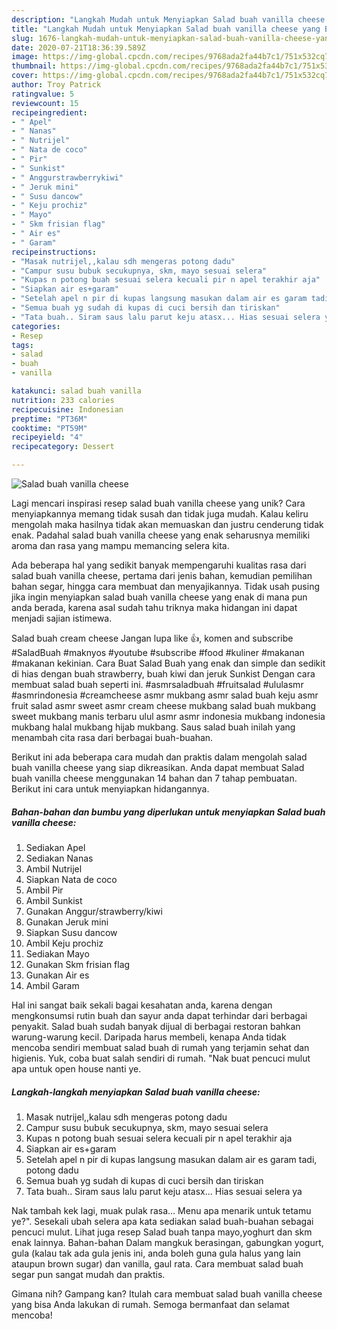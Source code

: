 ```yaml
---
description: "Langkah Mudah untuk Menyiapkan Salad buah vanilla cheese yang Bikin Ngiler"
title: "Langkah Mudah untuk Menyiapkan Salad buah vanilla cheese yang Bikin Ngiler"
slug: 1676-langkah-mudah-untuk-menyiapkan-salad-buah-vanilla-cheese-yang-bikin-ngiler
date: 2020-07-21T18:36:39.589Z
image: https://img-global.cpcdn.com/recipes/9768ada2fa44b7c1/751x532cq70/salad-buah-vanilla-cheese-foto-resep-utama.jpg
thumbnail: https://img-global.cpcdn.com/recipes/9768ada2fa44b7c1/751x532cq70/salad-buah-vanilla-cheese-foto-resep-utama.jpg
cover: https://img-global.cpcdn.com/recipes/9768ada2fa44b7c1/751x532cq70/salad-buah-vanilla-cheese-foto-resep-utama.jpg
author: Troy Patrick
ratingvalue: 5
reviewcount: 15
recipeingredient:
- " Apel"
- " Nanas"
- " Nutrijel"
- " Nata de coco"
- " Pir"
- " Sunkist"
- " Anggurstrawberrykiwi"
- " Jeruk mini"
- " Susu dancow"
- " Keju prochiz"
- " Mayo"
- " Skm frisian flag"
- " Air es"
- " Garam"
recipeinstructions:
- "Masak nutrijel,,kalau sdh mengeras potong dadu"
- "Campur susu bubuk secukupnya, skm, mayo sesuai selera"
- "Kupas n potong buah sesuai selera kecuali pir n apel terakhir aja"
- "Siapkan air es+garam"
- "Setelah apel n pir di kupas langsung masukan dalam air es garam tadi, potong dadu"
- "Semua buah yg sudah di kupas di cuci bersih dan tiriskan"
- "Tata buah.. Siram saus lalu parut keju atasx... Hias sesuai selera ya"
categories:
- Resep
tags:
- salad
- buah
- vanilla

katakunci: salad buah vanilla 
nutrition: 233 calories
recipecuisine: Indonesian
preptime: "PT36M"
cooktime: "PT59M"
recipeyield: "4"
recipecategory: Dessert

---
```



![Salad buah vanilla cheese](https://img-global.cpcdn.com/recipes/9768ada2fa44b7c1/751x532cq70/salad-buah-vanilla-cheese-foto-resep-utama.jpg)

Lagi mencari inspirasi resep salad buah vanilla cheese yang unik? Cara menyiapkannya memang tidak susah dan tidak juga mudah. Kalau keliru mengolah maka hasilnya tidak akan memuaskan dan justru cenderung tidak enak. Padahal salad buah vanilla cheese yang enak seharusnya memiliki aroma dan rasa yang mampu memancing selera kita.

Ada beberapa hal yang sedikit banyak mempengaruhi kualitas rasa dari salad buah vanilla cheese, pertama dari jenis bahan, kemudian pemilihan bahan segar, hingga cara membuat dan menyajikannya. Tidak usah pusing jika ingin menyiapkan salad buah vanilla cheese yang enak di mana pun anda berada, karena asal sudah tahu triknya maka hidangan ini dapat menjadi sajian istimewa.

Salad buah cream cheese Jangan lupa like 👍, komen and subscribe #SaladBuah #maknyos #youtube #subscribe #food #kuliner #makanan #makanan kekinian. Cara Buat Salad Buah yang enak dan simple dan sedikit di hias dengan buah strawberry, buah kiwi dan jeruk Sunkist Dengan cara membuat salad buah seperti ini. #asmrsaladbuah #fruitsalad #ululasmr #asmrindonesia #creamcheese asmr mukbang asmr salad buah keju asmr fruit salad asmr sweet asmr cream cheese mukbang salad buah mukbang sweet mukbang manis terbaru ulul asmr asmr indonesia mukbang indonesia mukbang halal mukbang hijab mukbang. Saus salad buah inilah yang menambah cita rasa dari berbagai buah-buahan.


Berikut ini ada beberapa cara mudah dan praktis dalam mengolah salad buah vanilla cheese yang siap dikreasikan. Anda dapat membuat Salad buah vanilla cheese menggunakan 14 bahan dan 7 tahap pembuatan. Berikut ini cara untuk menyiapkan hidangannya.

<!--inarticleads1-->

##### Bahan-bahan dan bumbu yang diperlukan untuk menyiapkan Salad buah vanilla cheese:

1. Sediakan  Apel
1. Sediakan  Nanas
1. Ambil  Nutrijel
1. Siapkan  Nata de coco
1. Ambil  Pir
1. Ambil  Sunkist
1. Gunakan  Anggur/strawberry/kiwi
1. Gunakan  Jeruk mini
1. Siapkan  Susu dancow
1. Ambil  Keju prochiz
1. Sediakan  Mayo
1. Gunakan  Skm frisian flag
1. Gunakan  Air es
1. Ambil  Garam


Hal ini sangat baik sekali bagai kesahatan anda, karena dengan mengkonsumsi rutin buah dan sayur anda dapat terhindar dari berbagai penyakit. Salad buah sudah banyak dijual di berbagai restoran bahkan warung-warung kecil. Daripada harus membeli, kenapa Anda tidak mencoba sendiri membuat salad buah di rumah yang terjamin sehat dan higienis. Yuk, coba buat salah sendiri di rumah. &#34;Nak buat pencuci mulut apa untuk open house nanti ye. 

<!--inarticleads2-->

##### Langkah-langkah menyiapkan Salad buah vanilla cheese:

1. Masak nutrijel,,kalau sdh mengeras potong dadu
1. Campur susu bubuk secukupnya, skm, mayo sesuai selera
1. Kupas n potong buah sesuai selera kecuali pir n apel terakhir aja
1. Siapkan air es+garam
1. Setelah apel n pir di kupas langsung masukan dalam air es garam tadi, potong dadu
1. Semua buah yg sudah di kupas di cuci bersih dan tiriskan
1. Tata buah.. Siram saus lalu parut keju atasx... Hias sesuai selera ya


Nak tambah kek lagi, muak pulak rasa… Menu apa menarik untuk tetamu ye?&#34;. Sesekali ubah selera apa kata sediakan salad buah-buahan sebagai pencuci mulut. Lihat juga resep Salad buah tanpa mayo,yoghurt dan skm enak lainnya. Bahan-bahan Dalam mangkuk berasingan, gabungkan yogurt, gula (kalau tak ada gula jenis ini, anda boleh guna gula halus yang lain ataupun brown sugar) dan vanilla, gaul rata. Cara membuat salad buah segar pun sangat mudah dan praktis. 

Gimana nih? Gampang kan? Itulah cara membuat salad buah vanilla cheese yang bisa Anda lakukan di rumah. Semoga bermanfaat dan selamat mencoba!
